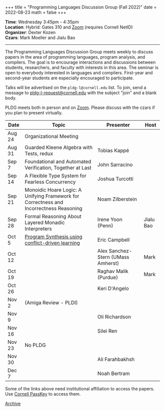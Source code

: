 +++
title = "Programming Languages Discussion Group (Fall 2022)"
date = 2022-08-23
math = false
+++

**Time**: Wednesday 3:45pm - 4:35pm <br/>
**Location**: Hybrid: Gates 310 and [Zoom][] (requires Cornell NetID) <br/>
**Organizer**: Dexter Kozen <br/>
**Czars**: Mark Moeller and Jialu Bao

---

The Programming Languages Discussion Group meets weekly to discuss papers in the
area of programming languages, program analysis, and compilers. The goal is to
encourage interactions and discussions between students, researchers, and
faculty with interests in this area. The seminar is open to everybody interested
in languages and compilers. First-year and second-year students are especially encouraged to participate. 



Talks will be advertised on the `pldg-l@cornell.edu` list. To join, send a
message to [pldg-l-request@cornell.edu][join-pldg] with the subject "join" and a
blank body.

PLDG meets both in person and on [Zoom][]. Please discuss with the czars if you
plan to present virtually.


| Date    | Topic                  | Presenter      | Host |
|---------|------------------------|----------------|------|
| Aug 24  | Organizational Meeting |                |      |
| Aug 31  | Guarded Kleene Algebra with Tests, redux | Tobias Kappé |      |
| Sep 7   | Foundational and Automated Verification, Together at Last                      | John Sarracino |      |
| Sep 14  | A Flexible Type System for Fearless Concurrency    | Joshua Turcotti  |      |
| Sep 21  | Monoidic Hoare Logic: A Unifying Framework for Correctness and Incorrectness Reasoning | Noam Zilberstein |      |
| Sep 28  | Formal Reasoning About Layered Monadic Interpreters | Irene Yoon (Penn) | Jialu Bao  |
| Oct 5   | [Program Synthesis using conflict-driven learning][synth] | Eric Campbell   |      |
| Oct 12  |                        | Alex Sanchez-Stern (UMass Amherst) | Mark |
| Oct 19  |                        | Raghav Malik (Purdue) | Mark |
| Oct 26  |                        | Keri D'Angelo  |      |
| Nov 2   | (Amiga Review - PLDI)  |                |      |
| Nov 9   |                        | Oli Richardson |      |
| Nov 16  |                        | Silei Ren |      |
| Nov 23  | No PLDG                |                |      |
| Nov 30  |                        | Ali Farahbakhsh |      |
| Dec 7   |                        | Noah Bertram   |      |


Some of the links above need institutional affiliation to access the papers.
Use [Cornell PassKey](https://www.library.cornell.edu/services/apps/passkey)
to access them.

[Archive](../)

[join-pldg]: mailto:pldg-l-request@cornell.edu?subject=join
[zoom]: https://cornell.zoom.us/j/231639869?pwd=UHNVcnY3ZXVydk5pcTRyQk5ncEhJZz09
[synth]:https://dl.acm.org/doi/10.1145/3192366.3192382
